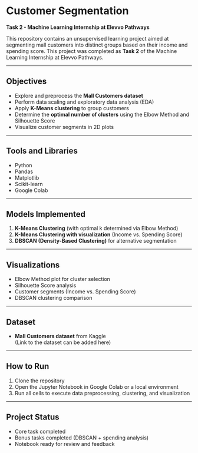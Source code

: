 # Customer Segmentation  
**Task 2 - Machine Learning Internship at Elevvo Pathways**

This repository contains an unsupervised learning project aimed at segmenting mall customers into distinct groups based on their income and spending score. This project was completed as **Task 2** of the Machine Learning Internship at Elevvo Pathways.

---

## Objectives

- Explore and preprocess the **Mall Customers dataset**  
- Perform data scaling and exploratory data analysis (EDA)  
- Apply **K-Means clustering** to group customers  
- Determine the **optimal number of clusters** using the Elbow Method and Silhouette Score  
- Visualize customer segments in 2D plots  

---

## Tools and Libraries

- Python  
- Pandas  
- Matplotlib  
- Scikit-learn  
- Google Colab  

---

## Models Implemented

1. **K-Means Clustering** (with optimal k determined via Elbow Method)  
2. **K-Means Clustering with visualization** (Income vs. Spending Score)  
3. **DBSCAN (Density-Based Clustering)** for alternative segmentation  

---

## Visualizations

- Elbow Method plot for cluster selection  
- Silhouette Score analysis  
- Customer segments (Income vs. Spending Score)  
- DBSCAN clustering comparison  

---

## Dataset

- **Mall Customers dataset** from Kaggle  
(Link to the dataset can be added here)

---

## How to Run

1. Clone the repository  
2. Open the Jupyter Notebook in Google Colab or a local environment  
3. Run all cells to execute data preprocessing, clustering, and visualization  

---

## Project Status

- Core task completed  
- Bonus tasks completed (DBSCAN + spending analysis)  
- Notebook ready for review and feedback  
